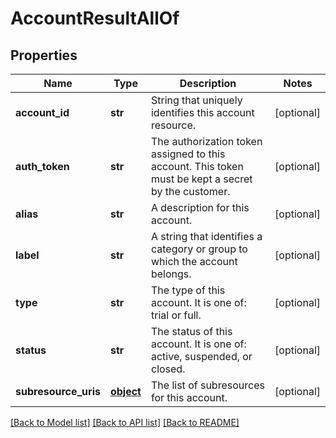 # AccountResultAllOf

## Properties

Name | Type | Description | Notes
------------ | ------------- | ------------- | -------------
**account_id** | **str** | String that uniquely identifies this account resource. | [optional] 
**auth_token** | **str** | The authorization token assigned to this account. This token must be kept a secret by the customer. | [optional] 
**alias** | **str** | A description for this account. | [optional] 
**label** | **str** | A string that identifies a category or group to which the account belongs. | [optional] 
**type** | **str** | The type of this account. It is one of: trial or full. | [optional] 
**status** | **str** | The status of this account. It is one of: active, suspended, or closed. | [optional] 
**subresource_uris** | [**object**](.md) | The list of subresources for this account. | [optional] 

[[Back to Model list]](../README.md#documentation-for-models) [[Back to API list]](../README.md#documentation-for-api-endpoints) [[Back to README]](../README.md)


